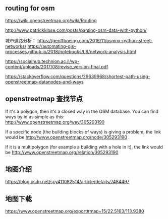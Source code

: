 
## routing for osm
https://wiki.openstreetmap.org/wiki/Routing

http://www.patrickklose.com/posts/parsing-osm-data-with-python/

城市道路分析：
https://geoffboeing.com/2016/11/osmnx-python-street-networks/
https://automating-gis-processes.github.io/2018/notebooks/L6/network-analysis.html

https://socialhub.technion.ac.il/wp-content/uploads/2017/08/revise_version-final.pdf

https://stackoverflow.com/questions/29639968/shortest-path-using-openstreetmap-datanodes-and-ways


## openstreetmap 查找节点
If it's a polygon, then it's a closed way in the OSM database. You can find ways by id as simple as this: http://www.openstreetmap.org/way/305293190

If a specific node (the building blocks of ways) is giving a problem, the link would be http://www.openstreetmap.org/node/305293190 .

If it is a multipolygon (for example a building with a hole in it), the link would be http://www.openstreetmap.org/relation/305293190


## 地图介绍
https://blog.csdn.net/scy411082514/article/details/7484497

## 地图下载
https://www.openstreetmap.org/export#map=15/22.5163/113.9380
